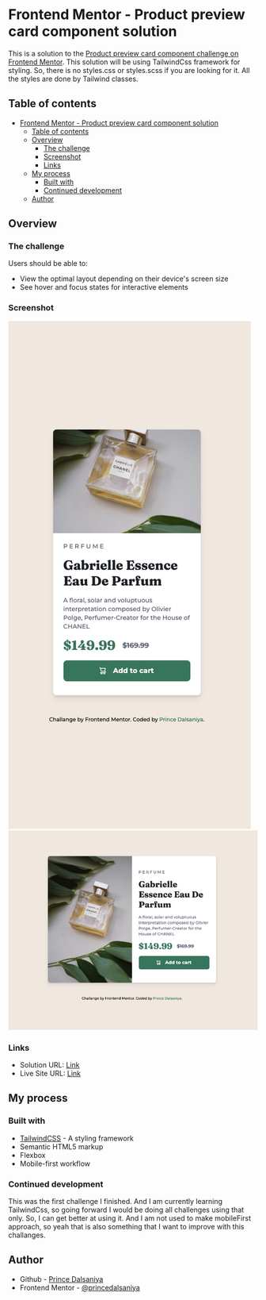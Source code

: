# Frontend Mentor - Product preview card component solution

This is a solution to the [Product preview card component challenge on Frontend Mentor](https://www.frontendmentor.io/challenges/product-preview-card-component-GO7UmttRfa). This solution will be using TailwindCss framework for styling. So, there is no styles.css or styles.scss if you are looking for it. All the styles are done by Tailwind classes.

## Table of contents

- [Frontend Mentor - Product preview card component solution](#frontend-mentor---product-preview-card-component-solution)
  - [Table of contents](#table-of-contents)
  - [Overview](#overview)
    - [The challenge](#the-challenge)
    - [Screenshot](#screenshot)
    - [Links](#links)
  - [My process](#my-process)
    - [Built with](#built-with)
    - [Continued development](#continued-development)
  - [Author](#author)

## Overview

### The challenge

Users should be able to:

- View the optimal layout depending on their device's screen size
- See hover and focus states for interactive elements

### Screenshot

![](./screenshot-mobile.jpg)
![](./screenshot-desktop.jpg)

### Links

- Solution URL: [Link](https://github.com/princedalsaniya/FM-Challenges/tree/main/NEWBIE/Product_preview_card_component)
- Live Site URL: [Link](https://princedalsaniya.github.io/FM-Challenges/NEWBIE/Product_preview_card_component/index.html)

## My process

### Built with

- [TailwindCSS](https://tailwindcss.com/) - A styling framework
- Semantic HTML5 markup
- Flexbox
- Mobile-first workflow

### Continued development

This was the first challenge I finished. And I am currently learning TailwindCss, so going forward I would be doing all challenges using that only. So, I can get better at using it. And I am not used to make mobileFirst approach, so yeah that is also something that I want to improve with this challanges.

## Author

- Github - [Prince Dalsaniya](https://github.com/princedalsaniya)
- Frontend Mentor - [@princedalsaniya](https://www.frontendmentor.io/profile/princedalsaniya)
